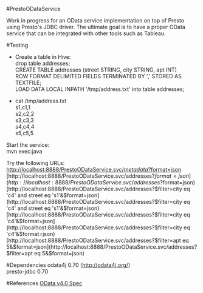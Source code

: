 #PrestoODataService

Work in progress for an OData service implementation on top of Presto using Presto's JDBC driver. The ultimate goal is to have a proper OData service that can be integrated with other tools such as Tableau.

#Testing

- Create a table in Hive:  
drop table addresses;  
CREATE TABLE addresses (street STRING, city STRING, apt INT)  
ROW FORMAT DELIMITED FIELDS TERMINATED BY ','
STORED AS TEXTFILE;    
LOAD DATA LOCAL INPATH '/tmp/address.txt' into table addresses;

- cat /tmp/address.txt   
s1,c1,1   
s2,c2,2  
s3,c3,3  
s4,c4,4   
s5,c5,5  

Start the service:  
mvn exec:java

Try the following URLs:  
[http://localhost:8888/PrestoODataService.svc/$metadata?$format=json](http://localhost:8888/PrestoODataService.svc/$metadata?$format=json)  
[http://localhost:8888/PrestoODataService.svc/addresses?$format=json](http://localhost:8888/PrestoODataService.svc/addresses?$format=json)    
[http://localhost:8888/PrestoODataService.svc/addresses?$filter=city eq 'c4' and street eq 's1'&$format=json](http://localhost:8888/PrestoODataService.svc/addresses?$filter=city eq 'c4' and street eq 's1'&$format=json)  
[http://localhost:8888/PrestoODataService.svc/addresses?$filter=city eq 'c4'&$format=json](http://localhost:8888/PrestoODataService.svc/addresses?$filter=city eq 'c4'&$format=json)    
[http://localhost:8888/PrestoODataService.svc/addresses?$filter=apt eq 5&$format=json](http://localhost:8888/PrestoODataService.svc/addresses?$filter=apt eq 5&$format=json)  

#Dependencies
odata4j 0.70 (http://odata4j.org/)   
presto-jdbc 0.70

#References
[OData v4.0 Spec](http://www.odata.org/documentation/odata-version-4-0/)
